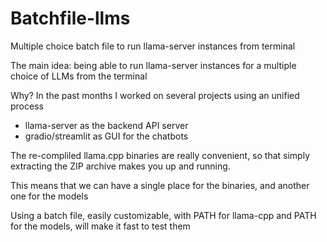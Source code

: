 # Batchfile-llms
Multiple choice batch file to run llama-server instances from terminal

The main idea: being able to run llama-server instances for a multiple choice of LLMs from the terminal

Why?
In the past months I worked on several projects using an unified process
- llama-server as the backend API server
- gradio/streamlit as GUI for the chatbots

The re-compliled llama.cpp binaries are really convenient, so that simply extracting the ZIP archive makes you up and running.

This means that we can have a single place for the binaries, and another one for the models

Using a batch file, easily customizable, with PATH for llama-cpp and PATH for the models, will make it fast to test them
